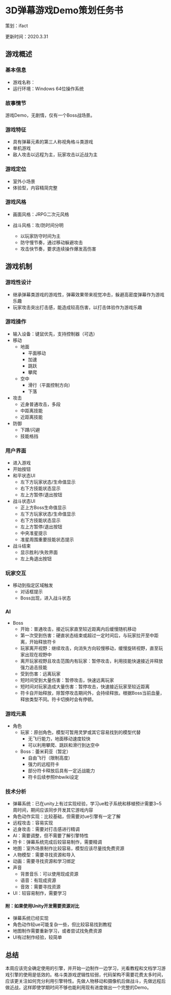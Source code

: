# 3D弹幕游戏Demo策划任务书

策划：ifact

更新时间：2020.3.31

## 游戏概述

### 基本信息

- 游戏名称：
- 运行环境：Windows 64位操作系统

### 故事情节

游戏Demo，无剧情，仅有一个Boss战场景。

### 游戏特征

- 具有弹幕元素的第三人称视角格斗类游戏
- 单机游戏
- 敌人攻击以远程为主，玩家攻击以近战为主

### 游戏定位

- 室外小场景
- 体验型，内容精简完整

### 游戏风格

- 画面风格：JRPG二次元风格

- 战斗风格：攻/防时间分明
  - 以玩家防守时间为主
  - 防守慢节奏，通过移动躲避攻击
  - 攻击快节奏，要求连续操作爆发高伤害

## 游戏机制

### 游戏性设计

- 继承弹幕类游戏的游戏性，弹幕效果带来视觉冲击，躲避高密度弹幕作为游戏乐趣
- 玩家攻击突出打击感，能造成较高伤害，以打击体验作为游戏乐趣

### 游戏操作

- 输入设备：键鼠优先，支持控制器（可选）
- 移动
  - 地面
    - 平面移动
    - 加速
    - 跳跃
    - 攀爬
  - 空中
    - 滑行（平面控制方向）
    - 下落
- 攻击
  - 近身普通攻击，多段
  - 中距离技能
  - 近距离技能
- 防御
  - 下蹲/闪避
  - 技能格挡

### 用户界面

- 进入游戏
- 开始按钮
- 和平状态UI
  - 左下方玩家状态/生命值显示
  - 右下方技能状态显示
  - 左上方暂停/退出按钮
- 战斗状态UI
  - 正上方Boss生命值显示
  - 左下方玩家状态/生命值显示
  - 右下方技能状态显示
  - 左上方暂停/退出按钮
  - 中央准星提示
  - 准星周围重要技能状态提示
- 战斗结束
  - 显示胜利/失败界面
  - 左上角退出按钮

### 玩家交互

- 移动到指定区域触发
  - 对话框提示
  - Boss出现，进入战斗状态

### AI

- Boss
  - 开始：普通攻击，接近玩家直至较近距离内后缓慢随机移动
  - 第一次受到伤害：硬直状态结束或超过一定时间后，与玩家拉开至中距离，开始释放符卡
  - 玩家离开视野：继续攻击，向消失方向较慢移动，缓慢旋转视野，直至玩家出现在视野中
  - 离开玩家视野且攻击范围内有玩家：暂停攻击，利用技能快速接近并释放强力追击技能
  - 受到伤害：远离玩家
  - 短时间受到大量伤害：暂停攻击，快速远离玩家
  - 短时间对玩家造成大量伤害：暂停攻击，快速接近玩家至较近距离
  - 符卡自开始释放，除暂停攻击期间外，会持续释放。根据Boss当前血量，释放类型不同。符卡切换时会有停顿。

### 游戏元素

- 角色
  - 玩家：原创角色，模型可暂用灵梦或其它容易找到的模型代替
    - 无飞行能力，地面移动速度较快
    - 可以利用攀爬、跳跃和滑行到达空中
  - Boss：蕾米莉亚（暂定）
    - 自由飞行（限制高度）
    - 强力的远程符卡
    - 部分符卡释放后具有一定近战能力
    - 符卡后续参照thbwiki设定

### 技术分析

- 弹幕系统：已在unity上有过实现经验，学习ue粒子系统和移植预计需要3~5周时间，期间应该同步开发其它游戏内容
- 角色动作实现：比较基础，但需要对ue引擎有一定了解
- 远程攻击：容易实现
- 近身攻击：需要对打击感进行精调
- AI：需要调整，但不需要了解引擎特性
- 符卡：弹幕系统完成后较容易制作，需要精调
- 地图：室外场景制作比较容易，模型应该尽量找免费资源
- 人物模型：需要寻找资源和导入
- 动画：需要寻找资源和学习绑定
- 声音
  - 背景音乐：可以使用现成资源
  - 语音：有现成资源
  - 音效：需要寻找资源
- UI：较容易制作，需要学习

#### 附：如果使用Unity开发需要资源对比

- 弹幕系统已经实现
- 角色动作较ue可能复杂一些，但比较容易找到教程
- 地图制作需要重新学习，或者尝试找免费资源
- UI有过制作经验，较简单

## 总结

本周应该完全确定使用的引擎，并开始一边制作一边学习，光看教程和文档学习游戏引擎的使用是低效的。格斗类游戏逻辑性较弱，代码架构不需要花费太多时间，应该更关注如何充分利用引擎特性。先做人物移动和摄像机后做战斗，先做远程后做近战，这样即使学期时间不够也能利用现有进度做出一个完整的Demo。

